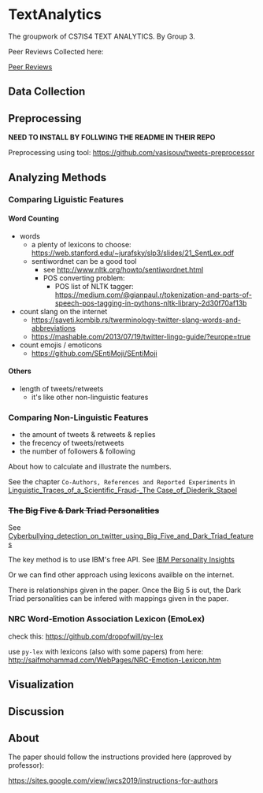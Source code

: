# TextAnalytics

The groupwork of CS7IS4 TEXT ANALYTICS.
By Group 3.

Peer Reviews Collected here:

[Peer Reviews](./reviewFeedbacks.md)

## Data Collection

## Preprocessing

**NEED TO INSTALL BY FOLLWING THE README IN THEIR REPO**

Preprocessing using tool: https://github.com/vasisouv/tweets-preprocessor

## Analyzing Methods

### Comparing Liguistic Features

#### Word Counting

- words
  - a plenty of lexicons to choose: https://web.stanford.edu/~jurafsky/slp3/slides/21_SentLex.pdf
  - sentiwordnet can be a good tool
    - see http://www.nltk.org/howto/sentiwordnet.html
    - POS converting problem:
      - POS list of NLTK tagger: https://medium.com/@gianpaul.r/tokenization-and-parts-of-speech-pos-tagging-in-pythons-nltk-library-2d30f70af13b
- count slang on the internet
  - https://saveti.kombib.rs/twerminology-twitter-slang-words-and-abbreviations
  - https://mashable.com/2013/07/19/twitter-lingo-guide/?europe=true
- count emojis / emoticons
  - https://github.com/SEntiMoji/SEntiMoji

#### Others

- length of tweets/retweets
  - it's like other non-linguistic features

### Comparing Non-Linguistic Features

- the amount of tweets & retweets & replies
- the frecency of tweets/retweets
- the number of followers & following

About how to calculate and illustrate the numbers.

See the chapter `Co-Authors, References and Reported Experiments` in [Linguistic_Traces_of_a_Scientific_Fraud-_The Case_of_Diederik_Stapel](./references/Linguistic_Traces_of_a_Scientific_Fraud-_The%20Case_of_Diederik_Stapel.pdf)

### ~~The Big Five & Dark Triad Personalities~~

See [Cyberbullying_detection_on_twitter_using_Big_Five_and_Dark_Triad_features](./references/Cyberbullying_detection_on_twitter_using_Big_Five_and_Dark_Triad_features.pdf)

The key method is to use IBM's free API.
See [IBM Personality Insights](https://cloud.ibm.com/apidocs/personality-insights)

Or we can find other approach using lexicons availble on the internet.

There is relationships given in the paper.
Once the Big 5 is out, the Dark Triad personalities can be infered with mappings given in the paper.

### NRC Word-Emotion Association Lexicon (EmoLex)

check this: https://github.com/dropofwill/py-lex

use `py-lex` with lexicons (also with some papers) from here: http://saifmohammad.com/WebPages/NRC-Emotion-Lexicon.htm

## Visualization

## Discussion

## About

The paper should follow the instructions provided here (approved by professor):

https://sites.google.com/view/iwcs2019/instructions-for-authors
